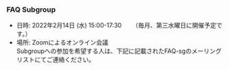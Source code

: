 ### FAQ Subgroup

 - 日時: 2022年2月14日 (水) 15:00-17:30
　　（毎月、第三水曜日に開催予定です。）  
 - 場所: Zoomによるオンライン会議    
 Subgroupへの参加を希望する人は、下記に記載されたFAQ-sgのメーリングリストにてご連絡ください。  
  
  

